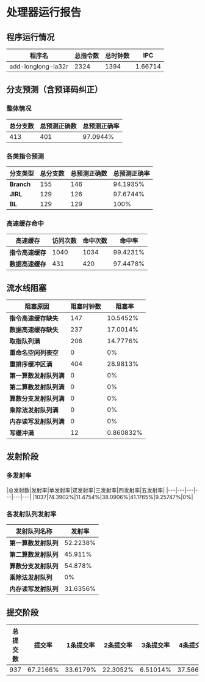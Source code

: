 # 处理器运行报告
## 程序运行情况
|程序名|总指令数|总时钟数|IPC|
|---|---|---|---|
|add-longlong-la32r|2324|1394|1.66714|

## 分支预测（含预译码纠正）
### 整体情况
|总分支数|总预测正确数|总预测正确率|
|---|---|---|
|413|401|97.0944%|

### 各类指令预测
|分支类型|总分支数|总预测正确数|总预测正确率|
|---|---|---|---|
|**Branch**| 155 | 146 | 94.1935%|
|**JIRL**| 129 | 126 | 97.6744%|
|**BL**| 129 | 129 | 100%|

### 高速缓存命中
|高速缓存|访问次数|命中次数|命中率|
|---|---|---|---|
|**指令高速缓存**| 1040 | 1034 | 99.4231%|
|**数据高速缓存**| 431 | 420 | 97.4478%|
## 流水线阻塞
|阻塞原因|阻塞时钟数|阻塞率|
|---|---|---|
|**指令高速缓存缺失**| 147 | 10.5452%|
|**数据高速缓存缺失**| 237 | 17.0014%|
|**取指队列满**| 206 | 14.7776%|
|**重命名空闲列表空**|0 | 0%|
|**重排序缓冲区满**|404 | 28.9813%|
|**第一算数发射队列满**|0 | 0%|
|**第二算数发射队列满**|0 | 0%|
|**算数分支发射队列满**|0 | 0%|
|**乘除法发射队列满**|0 | 0%|
|**内存读写发射队列满**|0 | 0%|
|**写缓冲满**|12 | 0.860832%|

## 发射阶段
### 多发射率
|总发射数|发射率|单发射率|双发射率|三发射率|四发射率|五发射率|
|---|---|---|---|---|---|
|1037|74.3902%|11.4754%|38.0906%|41.1765%|9.25747%|0%|

### 各发射队列发射率
|发射队列名称|发射率|
|---|---|
|**第一算数发射队列**|52.2238%|
|**第二算数发射队列**|45.911%|
|**算数分支发射队列**|54.878%|
|**乘除法发射队列**|0%|
|**内存读写发射队列**|31.6356%|

## 提交阶段
|总提交数|提交率|1条提交率|2条提交率|3条提交率|4条提交率|
|---|---|---|---|---|---|
|937|67.2166%|33.6179%|22.3052%|6.51014%|37.5667%|
